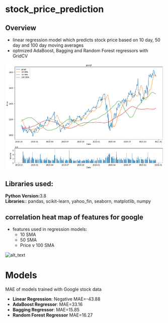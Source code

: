 # stock_price_prediction 

## Overview
* linear regression model which predicts stock price based on 10 day, 50 day and 100 day moving averages
* optmized AdaBoost, Bagging and Random Forest regressors with GridCV


![alt text](https://github.com/sesankm/stock_prediction/blob/master/google_price_chart.png)

## Libraries used:
<strong>Python Version:</strong>3.8 <br>
<strong>Libraries:</strong>: pandas, scikit-learn, yahoo_fin, seaborn, matplotlib, numpy


## correlation heat map of features for google
* features used in regression models: 
	* 10 SMA
	* 50 SMA
	* Price v 100 SMA

![alt_text](https://github.com/sesankm/stock_price_prediction/blob/master/googl_correlation_heatmap.png)

# Models
MAE of models trained with Google stock data
* <strong>Linear Regression</strong>: Negative MAE=-43.88
* <strong>AdaBoost Regressor</strong>: MAE=33.16
* <strong>Bagging Regressor</strong>: MAE=15.85
* <strong>Random Forest Regressor</strong> MAE=16.27


